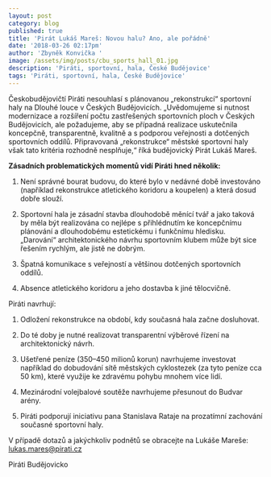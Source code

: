 ```yaml
---
layout: post
category: blog
published: true
title: 'Pirát Lukáš Mareš: Novou halu? Ano, ale pořádně'
date: '2018-03-26 02:17pm'
author: 'Zbyněk Konvička '
image: /assets/img/posts/cbu_sports_hall_01.jpg
description: 'Piráti, sportovní, hala, České Budějovice'
tags: 'Piráti, sportovní, hala, České Budějovice'
---
```

Českobudějovičtí Piráti nesouhlasí s plánovanou „rekonstrukcí“ sportovní haly na Dlouhé louce v Českých Budějovicích. „Uvědomujeme si nutnost modernizace a rozšíření počtu zastřešených sportovních ploch v Českých Budějovicích, ale požadujeme, aby se případná realizace uskutečnila koncepčně, transparentně, kvalitně a s podporou veřejnosti a dotčených sportovních oddílů. Připravovaná „rekonstrukce“ městské sportovní haly však tato kritéria rozhodně nesplňuje,“ říká budějovický Pirát Lukáš Mareš. 

**Zásadních problematických momentů vidí Piráti hned několik:** 

1. Není správné bourat budovu, do které bylo v nedávné době investováno (například rekonstrukce atletického koridoru a koupelen) a která dosud dobře slouží.

2. Sportovní hala je zásadní stavba dlouhodobě měnící tvář a jako taková by měla být realizována co nejlépe s přihlédnutím ke koncepčnímu plánování a dlouhodobému estetickému i funkčnímu hledisku. „Darování“ architektonického návrhu sportovním klubem může být sice řešením rychlým, ale jistě ne dobrým. 

3. Špatná komunikace s veřejností a většinou dotčených sportovních oddílů.

4. Absence atletického koridoru a jeho dostavba k jiné tělocvičně. 

Piráti navrhují:

1. Odložení rekonstrukce na období, kdy současná hala začne dosluhovat. 

2. Do té doby je nutné realizovat transparentní výběrové řízení na architektonický návrh.

3. Ušetřené peníze (350–450 milionů korun) navrhujeme investovat například do dobudování sítě městských cyklostezek (za tyto peníze cca 50 km), které využije ke zdravému pohybu mnohem více lidí.

4. Mezinárodní volejbalové soutěže navrhujeme přesunout do Budvar arény. 

5. Piráti podporují iniciativu pana Stanislava Rataje na prozatímní zachování současné sportovní haly.

V případě dotazů a jakýchkoliv podnětů se obracejte na Lukáše Mareše: [lukas.mares@pirati.cz](lukas.mares@pirati.cz)

Piráti Budějovicko
